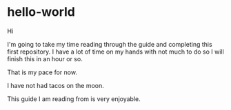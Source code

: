 # hello-world

Hi

I'm going to take my time reading through the guide and completing this first repository.
I have a lot of time on my hands with not much to do so I will finish this in an hour or so.

That is my pace for now.

I have not had tacos on the moon.

This guide I am reading from is very enjoyable.

